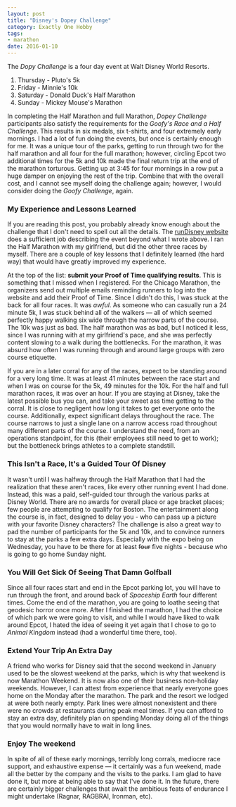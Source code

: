 ```yaml
---
layout: post
title: "Disney's Dopey Challenge"
category: Exactly One Hobby
tags:
- marathon
date: 2016-01-10
---
```


The _Dopy Challenge_ is a four day event at Walt Disney World Resorts.

1. Thursday - Pluto's 5k
1. Friday - Minnie's 10k
1. Saturday - Donald Duck's Half Marathon
1. Sunday - Mickey Mouse's Marathon

In completing the Half Marathon and full Marathon, _Dopey Challenge_ participants also satisfy the requirements for the _Goofy's Race and a Half Challenge_. This results in six medals, six t-shirts, and four extremely early mornings. I had a lot of fun doing the events, but once is certainly enough for me. It was a unique tour of the parks, getting to run through two for the half marathon and all four for the full marathon; however, circling Epcot two additional times for the 5k and 10k made the final return trip at the end of the marathon torturous. Getting up at 3:45 for four mornings in a row put a huge damper on enjoying the rest of the trip. Combine that with the overall cost, and I cannot see myself doing the challenge again; however, I would consider doing the _Goofy Challenge_, again.


### My Experience and Lessons Learned

If you are reading this post, you probably already know enough about the challenge that I don't need to spell out all the details. The [runDisney website](http://www.rundisney.com/disneyworld-marathon/#dopey-challenge) does a sufficient job describing the event beyond what I wrote above. I ran the Half Marathon with my girlfriend, but did the other three races by myself. There are a couple of key lessons that I definitely learned (the hard way) that would have greatly improved my experience.

At the top of the list: **submit your Proof of Time qualifying results**. This is something that I missed when I registered. For the Chicago Marathon, the organizers send out multiple emails reminding runners to log into the website and add their Proof of Time. Since I didn't do this, I was stuck at the back for all four races. It was _awful_. As someone who can casually run a 24 minute 5k, I was stuck behind all of the walkers &mdash; all of which seemed perfectly happy walking six wide through the narrow parts of the course. The 10k was just as bad. The half marathon was as bad, but I noticed it less, since I was running with at my girlfriend's pace, and she was perfectly content slowing to a walk during the bottlenecks. For the marathon, it was absurd how often I was running through and around large groups with zero course etiquette.

If you are in a later corral for any of the races, expect to be standing around for a very long time. It was at least 41 minutes between the race start and when I was on course for the 5k, 49 minutes for the 10k. For the half and full marathon races, it was over an hour. If you are staying at Disney, take the latest possible bus you can, and take your sweet ass time getting to the corral. It is close to negligent how long it takes to get everyone onto the course. Additionally, expect significant delays throughout the race. The course narrows to just a single lane on a narrow access road throughout many different parts of the course. I understand the need, from an operations standpoint, for this (their employees still need to get to work); but the bottleneck brings athletes to a complete standstill.

### This Isn't a Race, It's a Guided Tour Of Disney

It wasn't until I was halfway through the Half Marathon that I had the realization that these aren't races, like every other running event I had done. Instead, this was a paid, self-guided tour through the various parks at Disney World. There are no awards for overall place or age bracket places; few people are attempting to qualify for Boston. The entertainment along the course is, in fact, designed to delay you - who can pass up a picture with your favorite Disney characters? The challenge is also a great way to pad the number of participants for the 5k and 10k, and to convince runners to stay at the parks a few extra days. Especially with the expo being on Wednesday, you have to be there for at least <del>four</del> five nights - because who is going to go home Sunday night.

### You Will Get Sick Of Seeing That Damn Golfball

Since all four races start and end in the Epcot parking lot, you will have to run through the front, and around back of _Spaceship Earth_ four different times. Come the end of the marathon, you are going to loathe seeing that geodesic horror once more. After I finished the marathon, I had the choice of which park we were going to visit, and while I would have liked to walk around Epcot, I hated the idea of seeing it yet again that I chose to go to _Animal Kingdom_ instead (had a wonderful time there, too).

### Extend Your Trip An Extra Day

A friend who works for Disney said that the second weekend in January used to be the slowest weekend at the parks, which is why that weekend is now Marathon Weekend. It is now also one of their business non-holiday weekends. However, I can attest from experience that nearly everyone goes home on the Monday after the marathon. The park and the resort we lodged at were both nearly empty. Park lines were almost nonexistent and there were no crowds at restaurants during peak meal times. If you can afford to stay an extra day, definitely plan on spending Monday doing all of the things that you would normally have to wait in long lines.

### Enjoy The weekend

In spite of all of these early mornings, terribly long corrals, mediocre race support, and exhaustive expense &mdash; it certainly was a fun weekend, made all the better by the company and the visits to the parks. I am glad to have done it, but more at being able to say that I've done it. In the future, there are certainly bigger challenges that await the ambitious feats of endurance I might undertake (Ragnar, RAGBRAI, Ironman, etc).
